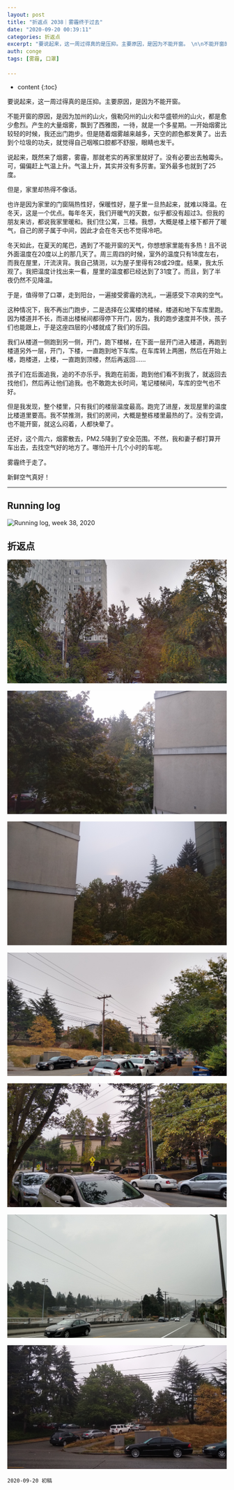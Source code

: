 ```yaml
---
layout: post
title: "折返点 2038｜雾霾终于过去"
date: "2020-09-20 00:39:11"
categories: 折返点
excerpt: "要说起来，这一周过得真的是压抑。主要原因，是因为不能开窗。　\n\n不能开窗的原因，是因为加州的山火，俄勒冈州的山火和华盛顿州的山火，都是愈少愈烈。产生的大量烟雾，飘到了西雅图，一待，就是一个多星期。一开始烟雾比较轻的时候，我还出门跑步。但是随着烟雾越来越多，天空的颜色都发黄了。出去到个垃圾的功夫，就觉得自己咽喉口腔都不舒服，眼睛也发"
auth: conge
tags: [雾霾, 口罩]

---
```

* content
{:toc}


要说起来，这一周过得真的是压抑。主要原因，是因为不能开窗。

不能开窗的原因，是因为加州的山火，俄勒冈州的山火和华盛顿州的山火，都是愈少愈烈。产生的大量烟雾，飘到了西雅图，一待，就是一个多星期。一开始烟雾比较轻的时候，我还出门跑步。但是随着烟雾越来越多，天空的颜色都发黄了。出去到个垃圾的功夫，就觉得自己咽喉口腔都不舒服，眼睛也发干。

说起来，既然来了烟雾，雾霾，那就老实的再家里就好了。没有必要出去触霉头。可，偏偏赶上气温上升。气温上升，其实并没有多厉害。室外最多也就到了25度。

但是，家里却热得不像话。

也许是因为家里的门窗隔热性好，保暖性好，屋子里一旦热起来，就难以降温。在冬天，这是一个优点。每年冬天，我们开暖气的天数，似乎都没有超过3。但我的朋友来访，都说我家里暖和。我们住公寓，三楼。我想，大概是楼上楼下都开了暖气，自己的房子属于中间，因此才会在冬天也不觉得冷吧。

冬天如此，在夏天的尾巴，遇到了不能开窗的天气，你想想家里能有多热！且不说外面温度在20度以上的那几天了。周三周四的时候，室外的温度只有18度左右，而我在屋里，汗流浃背。我自己猜测，以为屋子里得有28或29度。结果，我太乐观了。我把温度计找出来一看，屋里的温度都已经达到了31度了。而且，到了半夜仍然不见降温。

于是，值得带了口罩，走到阳台，一遍接受雾霾的洗礼，一遍感受下凉爽的空气。

这种情况下，我不再出门跑步，二是选择在公寓楼的楼梯，楼道和地下车库里跑。因为楼道并不长，而进出楼梯间都得停下开门，因为，我的跑步速度并不快，孩子们也能跟上，于是这座四层的小楼就成了我们的乐园。

我们从楼道一侧跑到另一侧，开门，跑下楼梯，在下面一层开门进入楼道，再跑到楼道另外一层，开门，下楼，一直跑到地下车库。在车库转上两圈，然后在开始上楼，跑楼道，上楼，一直跑到顶楼，然后再返回……

孩子们在后面追我，追的不亦乐乎。我跑在前面，跑到他们看不到我了，就返回去找他们，然后再让他们追我。也不敢跑太长时间，笔记楼梯间，车库的空气也不好。

但是我发现，整个楼里，只有我们的楼层温度最高。跑完了进屋，发现屋里的温度比楼道里要高。我不禁推测，我们的房间，大概是整栋楼里最热的了。没有空调，也不能开窗，就这么闷着，人都快晕了。

还好，这个周六，烟雾散去，PM2.5降到了安全范围。不然，我和妻子都打算开车出去，去找空气好的地方了。哪怕开十几个小时的车呢。

雾霾终于走了。

新鲜空气真好！

----

## Running log

![Running log, week 38, 2020](../assets/images/折返点/2020_wk38.png)

## 折返点

![20200913.jpg](/assets/images/折返点/20200913.jpg)  

![20200914.jpg](/assets/images/折返点/20200914.jpg)  

![20200915.jpg](/assets/images/折返点/20200915.jpg)  


![20200916.jpg](/assets/images/折返点/20200916.jpg)  


![20200917.jpg](/assets/images/折返点/20200917.jpg)  


![20200918.jpg](/assets/images/折返点/20200918.jpg)  


![20200919.jpg](/assets/images/折返点/20200919.jpg)

```
2020-09-20 初稿
```

